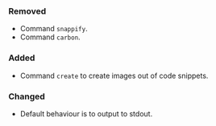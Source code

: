 <!--
A new scriv changelog fragment.

Uncomment the section that is right (remove the HTML comment wrapper).
-->

### Removed

- Command `snappify`.
- Command `carbon`.

### Added

- Command `create` to create images out of code snippets.

### Changed

- Default behaviour is to output to stdout.

<!--
### Deprecated

- A bullet item for the Deprecated category.

-->
<!--
### Fixed

- A bullet item for the Fixed category.

-->
<!--
### Security

- A bullet item for the Security category.

-->
